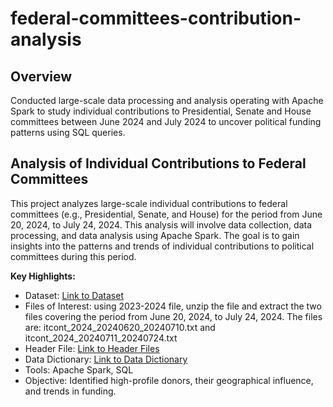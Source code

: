 # federal-committees-contribution-analysis

## Overview
Conducted large-scale data processing and analysis operating with Apache Spark to study individual contributions to Presidential, Senate and House committees between June 2024 and July 2024 to uncover political funding patterns using SQL queries.
## Analysis of Individual Contributions to Federal Committees

This project analyzes large-scale individual contributions to federal committees (e.g., Presidential, Senate, and House)  for the period from June 20, 2024, to July 24, 2024. This analysis will involve data collection, data processing, and data analysis using Apache Spark. The goal is to gain insights into the patterns and trends of individual contributions to political committees during this period.  

**Key Highlights:**
- Dataset: [Link to Dataset](https://www.fec.gov/data/browse-data/?tab=bulk-data)
- Files of Interest: using 2023-2024 file, unzip the file and extract the two files covering the period from June 20, 2024, to July 24, 2024. The files are:
itcont_2024_20240620_20240710.txt and itcont_2024_20240711_20240724.txt
- Header File: [Link to Header Files](https://www.fec.gov/files/bulk-downloads/data_dictionaries/indiv_header_file.csv)
- Data Dictionary: [Link to Data Dictionary](https://www.fec.gov/campaign-finance-data/contributions-individuals-file-description/)
- Tools: Apache Spark, SQL
- Objective: Identified high-profile donors, their geographical influence, and trends in funding.
